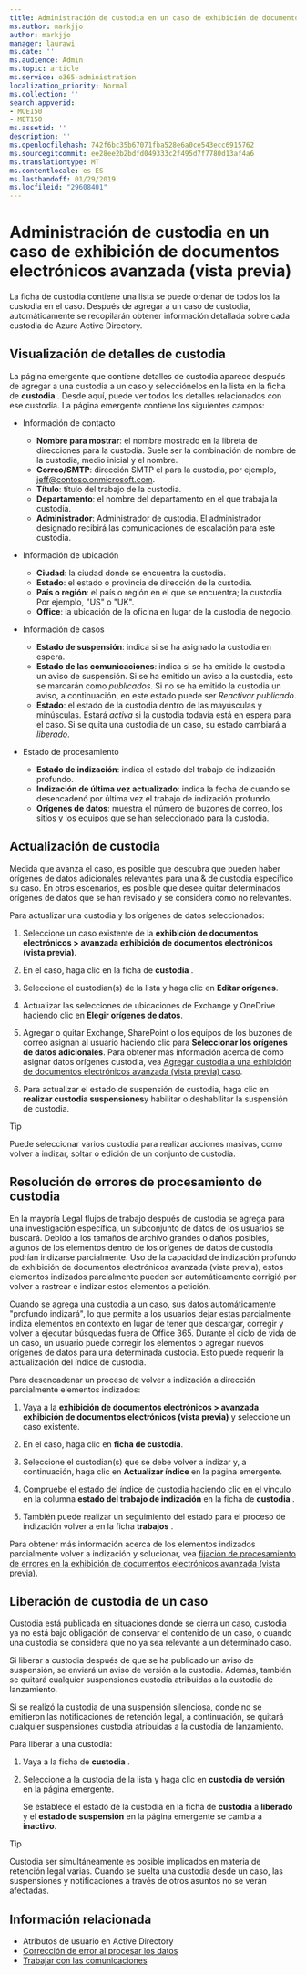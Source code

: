 ```yaml
---
title: Administración de custodia en un caso de exhibición de documentos electrónicos avanzada (vista previa)
ms.author: markjjo
author: markjjo
manager: laurawi
ms.date: ''
ms.audience: Admin
ms.topic: article
ms.service: o365-administration
localization_priority: Normal
ms.collection: ''
search.appverid:
- MOE150
- MET150
ms.assetid: ''
description: ''
ms.openlocfilehash: 742f6bc35b67071fba528e6a0ce543ecc6915762
ms.sourcegitcommit: ee28ee2b2bdfd049333c2f495d7f7780d13af4a6
ms.translationtype: MT
ms.contentlocale: es-ES
ms.lasthandoff: 01/29/2019
ms.locfileid: "29608401"
---
```

# <a name="managing-custodians-in-an-advanced-ediscovery-preview-case"></a>Administración de custodia en un caso de exhibición de documentos electrónicos avanzada (vista previa)

La ficha de custodia contiene una lista se puede ordenar de todos los la custodia en el caso. Después de agregar a un caso de custodia, automáticamente se recopilarán obtener información detallada sobre cada custodia de Azure Active Directory.

## <a name="viewing-custodian-details"></a>Visualización de detalles de custodia

La página emergente que contiene detalles de custodia aparece después de agregar a una custodia a un caso y selecciónelos en la lista en la ficha de **custodia** . Desde aquí, puede ver todos los detalles relacionados con ese custodia. La página emergente contiene los siguientes campos:

- Información de contacto

  - **Nombre para mostrar**: el nombre mostrado en la libreta de direcciones para la custodia. Suele ser la combinación de nombre de la custodia, medio inicial y el nombre.
  - **Correo/SMTP**: dirección SMTP el para la custodia, por ejemplo, jeff@contoso.onmicrosoft.com.  
  - **Título**: título del trabajo de la custodia.
  - **Departamento**: el nombre del departamento en el que trabaja la custodia.
  - **Administrador**: Administrador de custodia. El administrador designado recibirá las comunicaciones de escalación para este custodia.
  
- Información de ubicación

  - **Ciudad**: la ciudad donde se encuentra la custodia.
  - **Estado**: el estado o provincia de dirección de la custodia.
  - **País o región**: el país o región en el que se encuentra; la custodia Por ejemplo, "US" o "UK".
  - **Office**: la ubicación de la oficina en lugar de la custodia de negocio.

- Información de casos

  - **Estado de suspensión**: indica si se ha asignado la custodia en espera. 
  - **Estado de las comunicaciones**: indica si se ha emitido la custodia un aviso de suspensión. Si se ha emitido un aviso a la custodia, esto se marcarán como *publicados*. Si no se ha emitido la custodia un aviso, a continuación, en este estado puede ser *Reactivar publicado*. 
  - **Estado**: el estado de la custodia dentro de las mayúsculas y minúsculas. Estará *activa* si la custodia todavía está en espera para el caso. Si se quita una custodia de un caso, su estado cambiará a *liberado*. 

- Estado de procesamiento

  - **Estado de indización**: indica el estado del trabajo de indización profundo.  
  - **Indización de última vez actualizado**: indica la fecha de cuando se desencadenó por última vez el trabajo de indización profundo.
  - **Orígenes de datos**: muestra el número de buzones de correo, los sitios y los equipos que se han seleccionado para la custodia.

## <a name="updating-a-custodian"></a>Actualización de custodia

Medida que avanza el caso, es posible que descubra que pueden haber orígenes de datos adicionales relevantes para una & de custodia específico su caso. En otros escenarios, es posible que desee quitar determinados orígenes de datos que se han revisado y se considera como no relevantes.

Para actualizar una custodia y los orígenes de datos seleccionados:

1. Seleccione un caso existente de la **exhibición de documentos electrónicos > avanzada exhibición de documentos electrónicos (vista previa)**.
  
2. En el caso, haga clic en la ficha de **custodia** .
  
3. Seleccione el custodian(s) de la lista y haga clic en **Editar orígenes**.
  
4. Actualizar las selecciones de ubicaciones de Exchange y OneDrive haciendo clic en **Elegir orígenes de datos**.
  
5. Agregar o quitar Exchange, SharePoint o los equipos de los buzones de correo asignan al usuario haciendo clic para **Seleccionar los orígenes de datos adicionales**. Para obtener más información acerca de cómo asignar datos orígenes custodia, vea [Agregar custodia a una exhibición de documentos electrónicos avanzada (vista previa) caso](add-custodians-to-case.md).
  
6. Para actualizar el estado de suspensión de custodia, haga clic en **realizar custodia suspensiones**y habilitar o deshabilitar la suspensión de custodia.

> [!TIP]
> Puede seleccionar varios custodia para realizar acciones masivas, como volver a indizar, soltar o edición de un conjunto de custodia.

## <a name="resolving-custodian-processing-errors"></a>Resolución de errores de procesamiento de custodia

En la mayoría Legal flujos de trabajo después de custodia se agrega para una investigación específica, un subconjunto de datos de los usuarios se buscará. Debido a los tamaños de archivo grandes o daños posibles, algunos de los elementos dentro de los orígenes de datos de custodia podrían indizarse parcialmente. Uso de la capacidad de indización profundo de exhibición de documentos electrónicos avanzada (vista previa), estos elementos indizados parcialmente pueden ser automáticamente corrigió por volver a rastrear e indizar estos elementos a petición. 

Cuando se agrega una custodia a un caso, sus datos automáticamente "profundo indizará", lo que permite a los usuarios dejar estas parcialmente indiza elementos en contexto en lugar de tener que descargar, corregir y volver a ejecutar búsquedas fuera de Office 365. Durante el ciclo de vida de un caso, un usuario puede corregir los elementos o agregar nuevos orígenes de datos para una determinada custodia. Esto puede requerir la actualización del índice de custodia. 

Para desencadenar un proceso de volver a indización a dirección parcialmente elementos indizados:

1. Vaya a la **exhibición de documentos electrónicos > avanzada exhibición de documentos electrónicos (vista previa)** y seleccione un caso existente.

2. En el caso, haga clic en **ficha de custodia**. 

3. Seleccione el custodian(s) que se debe volver a indizar y, a continuación, haga clic en **Actualizar índice** en la página emergente.

4. Compruebe el estado del índice de custodia haciendo clic en el vínculo en la columna **estado del trabajo de indización** en la ficha de **custodia** .  

5. También puede realizar un seguimiento del estado para el proceso de indización volver a en la ficha **trabajos** .

Para obtener más información acerca de los elementos indizados parcialmente volver a indización y solucionar, vea [fijación de procesamiento de errores en la exhibición de documentos electrónicos avanzada (vista previa)](processing-data-for-case.md).

## <a name="releasing-a-custodian-from-a-case"></a>Liberación de custodia de un caso

Custodia está publicada en situaciones donde se cierra un caso, custodia ya no está bajo obligación de conservar el contenido de un caso, o cuando una custodia se considera que no ya sea relevante a un determinado caso. 

Si liberar a custodia después de que se ha publicado un aviso de suspensión, se enviará un aviso de versión a la custodia. Además, también se quitará cualquier suspensiones custodia atribuidas a la custodia de lanzamiento.

Si se realizó la custodia de una suspensión silenciosa, donde no se emitieron las notificaciones de retención legal, a continuación, se quitará cualquier suspensiones custodia atribuidas a la custodia de lanzamiento.  

Para liberar a una custodia: 

1.  Vaya a la ficha de **custodia** .

2.  Seleccione a la custodia de la lista y haga clic en **custodia de versión** en la página emergente.

    Se establece el estado de la custodia en la ficha de **custodia** a **liberado** y el **estado de suspensión** en la página emergente se cambia a **inactivo**. 

> [!TIP]
> Custodia ser simultáneamente es posible implicados en materia de retención legal varias. Cuando se suelta una custodia desde un caso, las suspensiones y notificaciones a través de otros asuntos no se verán afectadas.

## <a name="related-information"></a>Información relacionada

 - Atributos de usuario en Active Directory 
 - [Corrección de error al procesar los datos](error-remediation.md) 
 - [Trabajar con las comunicaciones](managing-custodian-communications.md)
